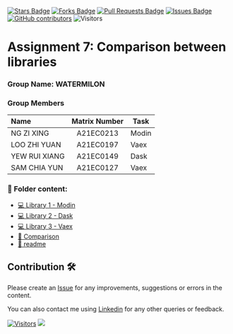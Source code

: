 <a href="https://github.com/drshahizan/HPDP/stargazers"><img src="https://img.shields.io/github/stars/drshahizan/HPDP" alt="Stars Badge"/></a>
<a href="https://github.com/drshahizan/HPDP/network/members"><img src="https://img.shields.io/github/forks/drshahizan/HPDP" alt="Forks Badge"/></a>
<a href="https://github.com/drshahizan/HPDP/pulls"><img src="https://img.shields.io/github/issues-pr/drshahizan/HPDP" alt="Pull Requests Badge"/></a>
<a href="https://github.com/drshahizan/HPDP"><img src="https://img.shields.io/github/issues/drshahizan/HPDP" alt="Issues Badge"/></a>
<a href="https://github.com/drshahizan/HPDP/graphs/contributors"><img alt="GitHub contributors" src="https://img.shields.io/github/contributors/drshahizan/HPDP?color=2b9348"></a>
![Visitors](https://api.visitorbadge.io/api/visitors?path=https%3A%2F%2Fgithub.com%2Fdrshahizan%2FHPDP&labelColor=%23d9e3f0&countColor=%23697689&style=flat)

# Assignment 7: Comparison between libraries

### Group Name: WATERMILON
### Group Members

| Name                                      | Matrix Number   | Task       |
| :---------------------------------------- | :-------------: | ---------- |
| NG ZI XING                   |A21EC0213        |Modin|
| LOO ZHI YUAN                        |A21EC0197        |Vaex|
| YEW RUI XIANG                |A21EC0149        |Dask|
| SAM CHIA YUN                |A21EC0127        |Vaex|

### 📂 Folder content:
* [💻 Library 1 - Modin](https://github.com/drshahizan/Python-big-data/blob/main/assignment/ass7/hpdp/WATERMILON/modin.ipynb)
* [💻 Library 2 - Dask](https://github.com/drshahizan/Python-big-data/blob/main/assignment/ass7/hpdp/WATERMILON/dask.ipynb)
* [💻 Library 3 - Vaex](https://github.com/drshahizan/Python-big-data/blob/main/assignment/ass7/hpdp/WATERMILON/vaex.ipynb)
* [📝 Comparison](https://github.com/drshahizan/Python-big-data/blob/main/assignment/ass7/hpdp/WATERMILON/comparison.md)
* [📝 readme](https://github.com/drshahizan/Python-big-data/blob/main/assignment/ass7/hpdp/WATERMILON/readme.md)

## Contribution 🛠️
Please create an [Issue](https://github.com/drshahizan/HPDP/issues) for any improvements, suggestions or errors in the content.

You can also contact me using [Linkedin](https://www.linkedin.com/in/drshahizan/) for any other queries or feedback.

[![Visitors](https://api.visitorbadge.io/api/visitors?path=https%3A%2F%2Fgithub.com%2Fdrshahizan&labelColor=%23697689&countColor=%23555555&style=plastic)](https://visitorbadge.io/status?path=https%3A%2F%2Fgithub.com%2Fdrshahizan)
![](https://hit.yhype.me/github/profile?user_id=81284918)




